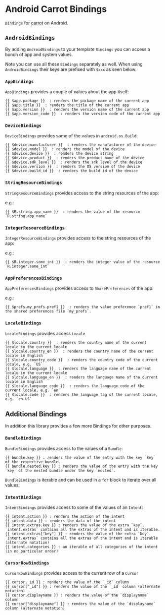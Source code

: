 # Android Carrot Bindings

`Bindings` for [carrot](https://github.com/codeka/carrot) on Android.
 
## `AndroidBindings`

By adding `AndroidBindings` to your template `Bindings` you can access a bunch of app and system values.

Note you can use all these `Bindings` separately as well. When using `AndroidBindings` their keys are prefixed with `$xxx` as seen below.

### `AppBindings`

`AppBindings` provides a couple of values about the app itself:

```
{{ $app.package }}  : renders the package name of the current app 
{{ $app.title }}  : renders the title of the current app 
{{ $app.version }}  : renders the version name of the current app 
{{ $app.version_code }}  : renders the version code of the current app 
```


### `DeviceBindings`

`DeviceBindings` provides some of the values in `android.os.Build`:

```
{{ $device.manufacturer }}  : renders the manufacturer of the device
{{ $device.model }}  : renders the model of the device
{{ $device.device }}  : renders the device string
{{ $device.product }}  : renders the product name of the device
{{ $device.sdk_level }}  : renders the sdk level of the device
{{ $device.version }}  : renders the OS version of the device
{{ $device.build_id }}  : renders the build id of the device
```

### `StringResourceBindings`

`StringResourceBindings` provides access to the string resources of the app:

e.g.:
```
{{ $R.string.app_name }}  : renders the value of the resource `R.string.app_name`
```


### `IntegerResourceBindings`

`IntegerResourceBindings` provides access to the string resources of the app:

e.g.:
```
{{ $R.integer.some_int }}  : renders the integer value of the resource `R.integer.some_int`
```


### `AppPreferencesBindings`

`AppPreferencesBindings` provides access to `SharePreferences` of the app:

e.g.:
```
{{ $prefs.my_prefs.pref1 }}  : renders the value preference `pref1` in the shared preferences file `my_prefs`.
```

### `LocaleBindings`

`LocaleBindings` provides access `Locale`

```
{{ $locale.country }}  : renders the country name of the current locale in the current locale
{{ $locale.country_en }}  : renders the country name of the current locale in English
{{ $locale.country_code }}  : renders the country code of the current locale, e.g. `US`
{{ $locale.language }}  : renders the language name of the current locale in the current locale
{{ $locale.language_en }}  : renders the language name of the current locale in English
{{ $locale.language_code }}  : renders the language code of the current locale, e.g. `en`
{{ $locale.code }}  : renders the language tag of the current locale, e.g. `en-US`
```

## Additional Bindings

In addition this library provides a few more Bindings for other purposes.

### `BundleBindings`

`BundleBindings` provides access to the values of a `Bundle`:

```
{{ bundle.key }} : renders the value of the entry with the key `key` of the respective bundle.
{{ bundle.nested.key }} : renders the value of the entry with the key `key` of the nested bundle under the key `nested`.
```

`BundleBindings` is iterable and can be used in a `for` block to iterate over all values.


### `IntentBindings`

`IntentBindings` provides access to some of the values of an `Intent`:

```
{{ intent.action }} : renders the action of the intent
{{ intent.data }} : renders the data of the intent
{{ intent.extras.key }} : renders the value of the extra `key`. `intent.extras` contains all the extras of the intent and is iterable. 
{{ intent.extras["key"] }} : renders the value of the extra `key`. `intent.extras` contains all the extras of the intent and is iterable (alternate notation) 
{{ intent.categories }} : an iterable of all categories of the intent (in no particular order)
```

### `CursorRowBindings`

`CursorRowBindings` provides access to the current row of a `Cursor`

```
{{ cursor._id }} : renders the value of the `_id` column
{{ cursor["_id"] }} : renders the value of the `_id` column (alternate notation)
{{ cursor.displayname }} : renders the value of the `displayname` column
{{ cursor["displayname"] }} : renders the value of the `displayname` column (alternate notation)
```
